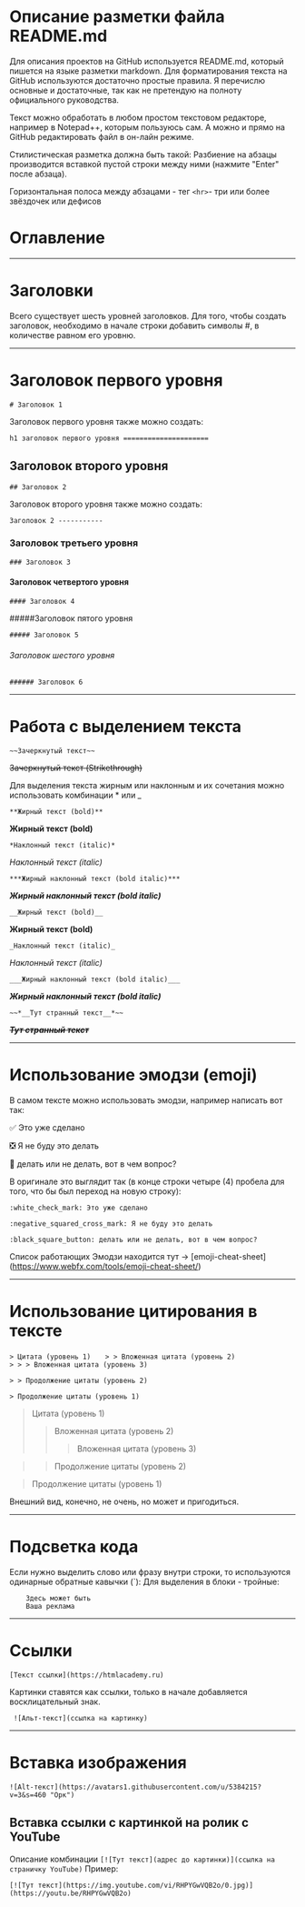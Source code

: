 # Описание разметки файла README.md

Для описания проектов на GitHub используется README.md, который пишется на языке разметки markdown. 
Для форматирования текста на GitHub используются достаточно простые правила. Я перечислю основные и достаточные, так как не претендую на полноту официального руководства.

Текст можно обработать в любом простом текстовом редакторе, например в Notepad++, которым пользуюсь сам. А можно и прямо на GitHub редактировать файл в он-лайн режиме.

Стилистическая разметка должна быть такой:
Разбиение на абзацы производится вставкой пустой строки между ними (нажмите "Enter" после абзаца).

Горизонтальная полоса между абзацами - тег ` <hr> `- три или более звёздочек или дефисов

# Оглавление
_________

# Заголовки
Всего существует шесть уровней заголовков. Для того, чтобы создать заголовок, необходимо в начале строки добавить символы #, в количестве равном его уровню.
____
# Заголовок первого уровня
` # Заголовок 1 `

Заголовок первого уровня также можно создать:

` h1 заголовок первого уровня
===================== `

## Заголовок второго уровня

` ## Заголовок 2 `

Заголовок второго уровня также можно создать:

` Заголовок 2
----------- `
### Заголовок третьего уровня

` ### Заголовок 3 `

#### Заголовок четвертого уровня

` #### Заголовок 4 `

#####Заголовок пятого уровня

` ##### Заголовок 5 `

###### Заголовок шестого уровня

` ###### Заголовок 6 `
_________________
# Работа с выделением текста
` ~~Зачеркнутый текст~~ `

~~Зачеркнутый текст (Strikethrough)~~

Для выделения текста жирным или наклонным и их сочетания можно использовать комбинации * или _

` **Жирный текст (bold)** `

**Жирный текст (bold)** 

` *Наклонный текст (italic)* `

*Наклонный текст (italic)*

` ***Жирный наклонный текст (bold italic)*** `

***Жирный наклонный текст (bold italic)***

` __Жирный текст (bold)__ `

__Жирный текст (bold)__

` _Наклонный текст (italic)_ `

_Наклонный текст (italic)_

`___Жирный наклонный текст (bold italic)___ `

___Жирный наклонный текст (bold italic)___

`~~*__Тут странный текст__*~~ `

~~*__Тут странный текст__*~~
______
# Использование эмодзи (emoji)
В самом тексте можно использовать эмодзи, например написать вот так:

✅ Это уже сделано

❎ Я не буду это делать

🔲 делать или не делать, вот в чем вопрос?

В оригинале это выглядит так (в конце строки четыре (4) пробела для того, что бы был переход на новую строку):

`:white_check_mark: Это уже сделано  `

`:negative_squared_cross_mark: Я не буду это делать`

`:black_square_button: делать или не делать, вот в чем вопрос?   ` 

Список работающих Эмодзи находится тут -> [emoji-cheat-sheet] (https://www.webfx.com/tools/emoji-cheat-sheet/)
______
# Использование цитирования в тексте

`> Цитата (уровень 1)   ` 
`> > Вложенная цитата (уровень 2) `   
`> > > Вложенная цитата (уровень 3)  `  

`> > Продолжение цитаты (уровень 2)  `  

`> Продолжение цитаты (уровень 1)    `

> Цитата (уровень 1)    
> > Вложенная цитата (уровень 2)    
> > > Вложенная цитата (уровень 3)    

> > Продолжение цитаты (уровень 2)    

> Продолжение цитаты (уровень 1)   

Внешний вид, конечно, не очень, но может и пригодиться.
____
# Подсветка кода
Если нужно выделить слово или фразу внутри строки, то используются одинарные обратные кавычки (`):
Для выделения в блоки - тройные:

```
    Здесь может быть
    Ваша реклама
```
_____
# Ссылки
` [Текст ссылки](https://htmlacademy.ru) `

Картинки ставятся как ссылки, только в начале добавляется восклицательный знак.

` ![Альт-текст](ссылка на картинку)`
______
# Вставка изображения
` ![Alt-текст](https://avatars1.githubusercontent.com/u/5384215?v=3&s=460 "Орк") `

## Вставка ссылки с картинкой на ролик с YouTube

Описание комбинации ` [![Тут текст](адрес до картинки)](ссылка на страничку YouTube) `
Пример:

`[![Тут текст](https://img.youtube.com/vi/RHPYGwVQB2o/0.jpg)](https://youtu.be/RHPYGwVQB2o)`
